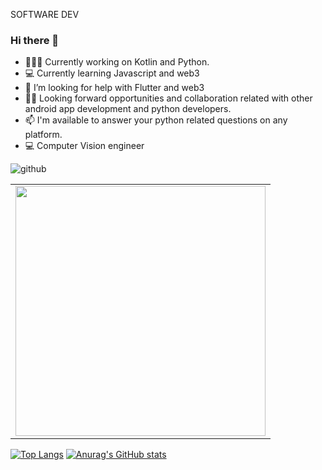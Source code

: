 SOFTWARE DEV

### Hi there 👋

- 👨🏾‍💻 Currently working on  Kotlin and Python.
- 💻 Currently learning Javascript and web3
- 🤔 I’m looking for help with Flutter and web3
- ✌🏾 Looking forward opportunities and collaboration related with other android app development and python developers.
- 📫 I'm available to answer your python related questions on any platform.
- 💻 Computer Vision engineer

![github](https://img.shields.io/github/followers/godwins3?style=plastic)

<center>
  <table>
 
  <tr>
    <td>
       <img width="400px" align="center" src="https://github-readme-streak-stats.herokuapp.com/?user=godwins3&theme=vision-friendly-dark&count_private=true"  />
     </td> 
   </tr>
   
  
</table>
  

</center>

[![Top Langs](https://github-readme-stats.vercel.app/api/top-langs/?username=godwins3&theme=vision-friendly-dark&count_private=true)](https://github.com/godwins3/github-readme-stats)
[![Anurag's GitHub stats](https://github-readme-stats.vercel.app/api?username=godwins3&theme=vision-friendly-dark&count_private=true)](https://github.com/godwins3/github-readme-stats)





